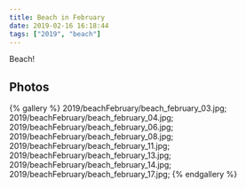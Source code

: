 ```yaml
---
title: Beach in February
date: 2019-02-16 16:18:44
tags: ["2019", "beach"]
---
```


Beach!

## Photos

{% gallery %}
2019/beachFebruary/beach_february_03.jpg;
2019/beachFebruary/beach_february_04.jpg;
2019/beachFebruary/beach_february_06.jpg;
2019/beachFebruary/beach_february_08.jpg;
2019/beachFebruary/beach_february_11.jpg;
2019/beachFebruary/beach_february_13.jpg;
2019/beachFebruary/beach_february_14.jpg;
2019/beachFebruary/beach_february_17.jpg;
{% endgallery %}
